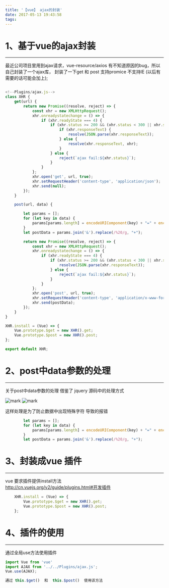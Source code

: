 ```yaml
---
title: '【vue】 ajax的封装'
date: 2017-05-13 19:43:58
tags:
---
```

 # 1、基于vue的ajax封装
-------------
最近公司项目里用到ajax请求，vue-resource/axios 有不知道原因的bug，所以自己封装了一个ajax库，
封装了一下get 和 post  支持promice  不支持IE (以后有需要的话可能会加上);
<!--more-->
``` javascript

<!--Plugins/ajax.js-->
class XHR {
    get(url) {
        return new Promise((resolve, reject) => {
            const xhr = new XMLHttpRequest();
            xhr.onreadystatechange = () => {
                if (xhr.readyState === 4) {
                    if (xhr.status >= 200 && (xhr.status < 300 || xhr.status === 304)) {
                        if (xhr.responseText) {
                            resolve(JSON.parse(xhr.responseText));
                        } else {
                            resolve(xhr.responseText, xhr);
                        }
                    } else {
                        reject(`ajax fail:${xhr.status}`);
                    }
                }
            };
            xhr.open('get', url, true);
            xhr.setRequestHeader('content-type', 'application/json');
            xhr.send(null);
        });
    }

    post(url, data) {

        let params = [];
        for (let key in data) {
            params[params.length] = encodeURIComponent(key) + "=" + encodeURIComponent(data[key])
        }
        let postData = params.join('&').replace(/%20/g, "+");

        return new Promise((resolve, reject) => {
            const xhr = new XMLHttpRequest();
            xhr.onreadystatechange = () => {
                if (xhr.readyState === 4) {
                    if (xhr.status >= 200 && (xhr.status < 300 || xhr.status === 304)) {
                        resolve(JSON.parse(xhr.responseText));
                    } else {
                        reject(`ajax fail:${xhr.status}`);
                    }
                }
            };
            xhr.open('post', url, true);
            xhr.setRequestHeader('content-type', 'application/x-www-form-urlencoded');
            xhr.send(postData);
        });
    }
}

XHR.install = (Vue) => {
    Vue.prototype.$get = new XHR().get;
    Vue.prototype.$post = new XHR().post;
};

export default XHR;

```

 # 2、post中data参数的处理
-------------
关于post中data参数的处理 借鉴了 jquery 源码中的处理方式

![mark](http://oopl89lfl.bkt.clouddn.com/myerlee/20170517/192446578.png?imageslim)
![mark](http://oopl89lfl.bkt.clouddn.com/myerlee/20170517/192511823.png?imageslim)

这样处理是为了防止数据中出现特殊字符 导致的报错
```javascript
        let params = [];
        for (let key in data) {
            params[params.length] = encodeURIComponent(key) + "=" + encodeURIComponent(data[key])
        }
        let postData = params.join('&').replace(/%20/g, "+");

```
 # 3、封装成vue 插件
-------------
vue 要求插件提供install方法  
http://cn.vuejs.org/v2/guide/plugins.html#开发插件
```javascript
    XHR.install = (Vue) => {
        Vue.prototype.$get = new XHR().get;
        Vue.prototype.$post = new XHR().post;
    };
```
 # 4、插件的使用
-------------
通过全局use方法使用插件
```javascript
import Vue from 'vue'
import AJAX from '../../Plugins/ajax.js';
Vue.use(AJAX);

通过 this.$get()  和  this.$post()  使用该方法

```
